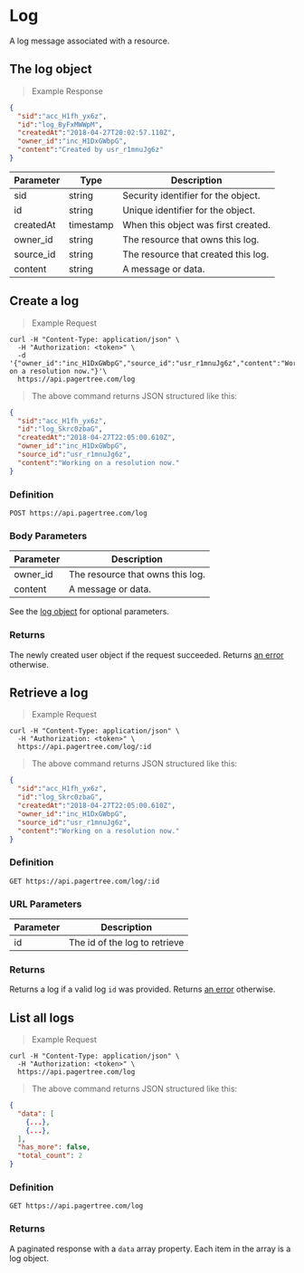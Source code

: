 # Log

A log message associated with a resource.

## The log object

> Example Response

```json
{
  "sid":"acc_H1fh_yx6z",
  "id":"log_ByFxMWWpM",
  "createdAt":"2018-04-27T20:02:57.110Z",
  "owner_id":"inc_H1DxGWbpG",
  "content":"Created by usr_r1mnuJg6z"
}
```

Parameter | Type | Description
--------- | ---- | -----------
sid | string | Security identifier for the object.
id | string | Unique identifier for the object.
createdAt | timestamp | When this object was first created.
owner_id | string | The resource that owns this log.
source_id | string | The resource that created this log.
content | string | A message or data.

## Create a log

> Example Request

```shell
curl -H "Content-Type: application/json" \
  -H "Authorization: <token>" \
  -d '{"owner_id":"inc_H1DxGWbpG","source_id":"usr_r1mnuJg6z","content":"Working on a resolution now."}'\
  https://api.pagertree.com/log
```

> The above command returns JSON structured like this:

```json
{
  "sid":"acc_H1fh_yx6z",
  "id":"log_Skrc0zbaG",
  "createdAt":"2018-04-27T22:05:00.610Z",
  "owner_id":"inc_H1DxGWbpG",
  "source_id":"usr_r1mnuJg6z",
  "content":"Working on a resolution now."
}
```

### Definition

`POST https://api.pagertree.com/log`

### Body Parameters

Parameter | Description
--------- | -----------
owner_id | The resource that owns this log.
content | A message or data.

See the [log object](#the-log-object) for optional parameters.

### Returns

The newly created user object if the request succeeded. Returns [an error](#errors) otherwise.

## Retrieve a log

> Example Request

```shell
curl -H "Content-Type: application/json" \
  -H "Authorization: <token>" \
  https://api.pagertree.com/log/:id
```

> The above command returns JSON structured like this:

```json
{
  "sid":"acc_H1fh_yx6z",
  "id":"log_Skrc0zbaG",
  "createdAt":"2018-04-27T22:05:00.610Z",
  "owner_id":"inc_H1DxGWbpG",
  "source_id":"usr_r1mnuJg6z",
  "content":"Working on a resolution now."
}
```

### Definition

`GET https://api.pagertree.com/log/:id`

### URL Parameters

Parameter | Description
--------- | -----------
id | The id of the log to retrieve

### Returns
Returns a log if a valid log `id` was provided. Returns [an error](#errors) otherwise.

## List all logs

> Example Request

```shell
curl -H "Content-Type: application/json" \
  -H "Authorization: <token>" \
  https://api.pagertree.com/log
```

> The above command returns JSON structured like this:

```json
{
  "data": [
    {...},
    {...},
  ],
  "has_more": false,
  "total_count": 2
}
```

### Definition

`GET https://api.pagertree.com/log`

### Returns
A paginated response with a `data` array property. Each item in the array is a log object.
